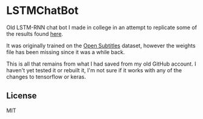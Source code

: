 # LSTMChatBot

Old LSTM-RNN chat bot I made in college in an attempt to replicate some of the results found [here](https://arxiv.org/pdf/1506.05869v2.pdf). 

It was originally trained on the [Open Subtitles](http://opus.nlpl.eu/OpenSubtitles-v2018.php) dataset, however the weights file has been missing since it was a while back. 

This is all that remains from what I had saved from my old GitHub account. I haven't yet tested it or rebuilt it, I'm not sure if it works with any of the changes to tensorflow or keras. 

## License
MIT